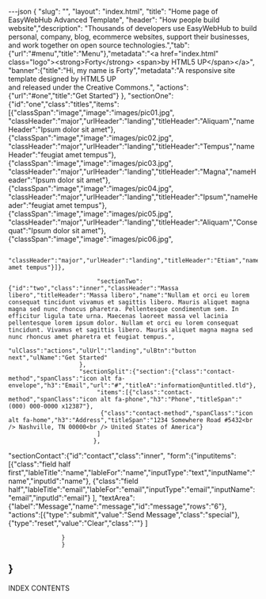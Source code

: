 ---json
{
    "slug": "",
    "layout": "index.html",
    "title": "Home page of EasyWebHub Advanced Template",
    "header": "How people build website","description": "Thousands of developers use EasyWebHub to build personal, company, blog, ecommerce websites, support their businesses, and work together on open source technologies.","tab":{"url":"#menu","title":"Menu"},"metadata":"&lt;a href=&quot;index.html&quot; class=&quot;logo&quot;&gt;&lt;strong&gt;Forty&lt;/strong&gt; &lt;span&gt;by HTML5 UP&lt;/span&gt;&lt;/a&gt;", "banner":{"title":"Hi, my name is Forty","metadata":"A responsive site template designed by HTML5 UP<br />and released under the Creative Commons.",
                                "actions":{"url":"#one","title":"Get Started"}
                                },
  "sectionOne":{"id":"one","class":"titles","items":[{"classSpan":"image","image":"images/pic01.jpg",
                             "classHeader":"major","urlHeader":"landing","titleHeader":"Aliquam","nameHeader":"Ipsum dolor sit amet"},
                             {"classSpan":"image","image":"images/pic02.jpg",
                             "classHeader":"major","urlHeader":"landing","titleHeader":"Tempus","nameHeader":"feugiat amet tempus"},
                             {"classSpan":"image","image":"images/pic03.jpg",
                             "classHeader":"major","urlHeader":"landing","titleHeader":"Magna","nameHeader":"Ipsum dolor sit amet"},
                             {"classSpan":"image","image":"images/pic04.jpg",
                             "classHeader":"major","urlHeader":"landing","titleHeader":"Ipsum","nameHeader":"feugiat amet tempus"},
                             {"classSpan":"image","image":"images/pic05.jpg",
                             "classHeader":"major","urlHeader":"landing","titleHeader":"Aliquam","Consequat":"Ipsum dolor sit amet"},
                             {"classSpan":"image","image":"images/pic06.jpg",

                             "classHeader":"major","urlHeader":"landing","titleHeader":"Etiam","nameHeader":"feugiat amet tempus"}]},
                             
                             "sectionTwo":{"id":"two","class":"inner","classHeader":"Massa libero","titleHeader":"Massa libero","name":"Nullam et orci eu lorem consequat tincidunt vivamus et sagittis libero. Mauris aliquet magna magna sed nunc rhoncus pharetra. Pellentesque condimentum sem. In efficitur ligula tate urna. Maecenas laoreet massa vel lacinia pellentesque lorem ipsum dolor. Nullam et orci eu lorem consequat tincidunt. Vivamus et sagittis libero. Mauris aliquet magna magna sed nunc rhoncus amet pharetra et feugiat tempus.",
                        "ulClass":"actions","ulUrl":"landing","ulBtn":"button next","ulName":"Get Started" 
                        },
                        "sectionSplit":{"section":{"class":"contact-method","spanClass":"icon alt fa-envelope","h3":"Email","url":"#","titleA":"information@untitled.tld"},
                             "items":[{"class":"contact-method","spanClass":"icon alt fa-phone","h3":"Phone","titleSpan":"(000) 000-0000 x12387"},
                              {"class":"contact-method","spanClass":"icon alt fa-home","h3":"Address","titleSpan":"1234 Somewhere Road #5432<br /> Nashville, TN 00000<br /> United States of America"}
                             ]
                            },
"sectionContact":{"id":"contact","class":"inner",
                    "form":{"inputitems":[{"class":"field half first","lableTitle":"name","lableFor":"name","inputType":"text","inputName":"name","inputId":"name"},
                    {"class":"field half","lableTitle":"email","lableFor":"email","inputType":"email","inputName":"email","inputId":"email"}
                                         ],
                    "textArea":{"label":"Message","name":"message","id":"message","rows":"6"},
                     "actions":[{"type":"submit","value":"Send Message","class":"special"},
                      {"type":"reset","value":"Clear","class":""}
                     ]

                   }
                   }
}
---
INDEX CONTENTS